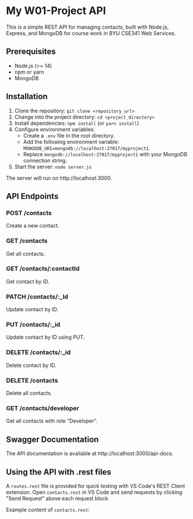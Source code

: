 # My W01-Project API

This is a simple REST API for managing contacts, built with Node.js, Express, and MongoDB for course work in BYU CSE341 Web Services.

## Prerequisites

- Node.js (>= 14)
- npm or yarn
- MongoDB

## Installation

1. Clone the repository: `git clone <repository_url>`
2. Change into the project directory: `cd <project_directory>`
3. Install dependencies: `npm install` (or `yarn install`)
4. Configure environment variables:
   - Create a `.env` file in the root directory.
   - Add the following environment variable: `MONGODB_URI=mongodb://localhost:27017/myproject1`
   - Replace `mongodb://localhost:27017/myproject1` with your MongoDB connection string.
5. Start the server: `node server.js`

The server will run on http://localhost:3000.

## API Endpoints

### POST /contacts

Create a new contact.

### GET /contacts

Get all contacts.

### GET /contacts/:contactId

Get contact by ID.

### PATCH /contacts/:_Id

Update contact by ID.

### PUT /contacts/:_id

Update contact by ID using PUT.

### DELETE /contacts/:_id

Delete contact by ID.

### DELETE /contacts

Delete all contacts.

### GET /contacts/developer

Get all contacts with role "Developer".

## Swagger Documentation

The API documentation is available at http://localhost:3000/api-docs.

## Using the API with .rest files

A `routes.rest` file is provided for quick testing with VS Code's REST Client extension. Open `contacts.rest` in VS Code and send requests by clicking "Send Request" above each request block.

Example content of `contacts.rest`:
